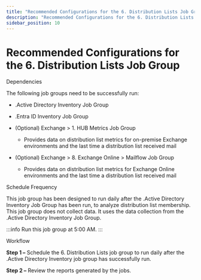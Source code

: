 ```yaml
---
title: "Recommended Configurations for the 6. Distribution Lists Job Group"
description: "Recommended Configurations for the 6. Distribution Lists Job Group"
sidebar_position: 10
---
```


# Recommended Configurations for the 6. Distribution Lists Job Group

Dependencies

The following job groups need to be successfully run:

- .Active Directory Inventory Job Group
- .Entra ID Inventory Job Group
- (Optional) Exchange > 1. HUB Metrics Job Group

    - Provides data on distribution list metrics for on-premise Exchange environments and the last
      time a distribution list received mail

- (Optional) Exchange > 8. Exchange Online > Mailflow Job Group

    - Provides data on distribution list metrics for Exchange Online environments and the last time
      a distribution list received mail

Schedule Frequency

This job group has been designed to run daily after the .Active Directory Inventory Job Group has
been run, to analyze distribution list membership. This job group does not collect data. It uses the
data collection from the .Active Directory Inventory Job Group.

:::info
Run this job group at 5:00 AM.
:::


Workflow

**Step 1 –** Schedule the 6. Distribution Lists job group to run daily after the .Active Directory
Inventory job group has successfully run.

**Step 2 –** Review the reports generated by the jobs.
